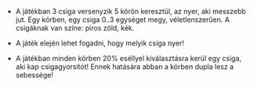 - A játékban 3 csiga versenyzik 5 körön keresztül, az nyer, aki messzebb jut. Egy körben, egy csiga 0..3 egységet megy, véletlenszerűen. A csigáknak van színe: piros zöld, kék.

- A játék elején lehet fogadni, hogy melyik csiga nyer!

- A játékban minden körben 20% eséllyel kiválasztásra kerül egy csiga, aki kap csigagyorsítót! Ennek hatására abban a körben dupla lesz a sebessége!
